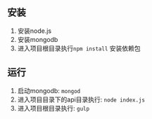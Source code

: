 ## 安装

1. 安装node.js
2. 安装mongodb
3. 进入项目根目录执行`npm install` 安装依赖包


## 运行

1. 启动mongodb: `mongod`
2. 进入项目目录下的api目录执行: `node index.js`
3. 进入项目根目录执行: `gulp`
